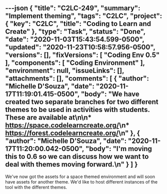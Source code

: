 ---json
{
  "title": "C2LC-249",
  "summary": "Implement theming",
  "tags": "C2LC",
  "project": {
    "key": "C2LC",
    "title": "Coding to Learn and Create"
  },
  "type": "Task",
  "status": "Done",
  "date": "2020-11-03T15:43:54.599-0500",
  "updated": "2020-11-23T10:58:57.956-0500",
  "versions": [],
  "fixVersions": [
    "Coding Env 0.5"
  ],
  "components": [
    "Coding Environment"
  ],
  "environment": null,
  "issueLinks": [],
  "attachments": [],
  "comments": [
    {
      "author": "Michelle D'Souza",
      "date": "2020-11-17T11:19:01.415-0500",
      "body": "We have created two separate branches for two different themes to be used in activities with students. These are available at\n\n* <https://space.codelearncreate.org/>\n* <https://forest.codelearncreate.org/>\n"
    },
    {
      "author": "Michelle D'Souza",
      "date": "2020-11-17T11:20:00.042-0500",
      "body": "I'm moving this to 0.6 so we can discuss how we want to deal with themes moving forward.\n"
    }
  ]
}
---
We've now got the assets for a space themed environment and will soon have assets for another theme. We'd like to host different instances of the tool with the different themes.

        
